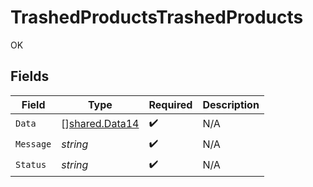 # TrashedProductsTrashedProducts

OK


## Fields

| Field                                                   | Type                                                    | Required                                                | Description                                             |
| ------------------------------------------------------- | ------------------------------------------------------- | ------------------------------------------------------- | ------------------------------------------------------- |
| `Data`                                                  | [][shared.Data14](../../../pkg/models/shared/data14.md) | :heavy_check_mark:                                      | N/A                                                     |
| `Message`                                               | *string*                                                | :heavy_check_mark:                                      | N/A                                                     |
| `Status`                                                | *string*                                                | :heavy_check_mark:                                      | N/A                                                     |